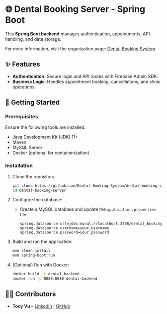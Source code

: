 # 🌐 Dental Booking Server - Spring Boot

This **Spring Boot backend** manages authentication, appointments, API handling, and data storage.

For more information, visit the organization page: [Dental Booking System](https://github.com/Dental-Booking-System).

## ✨ Features

- **Authentication**: Secure login and API routes with Firebase Admin SDK.
- **Business Logic**: Handles appointment booking, cancellations, and clinic operations.

## 🚀 Getting Started

### Prerequisites

Ensure the following tools are installed:

- Java Development Kit (JDK) 11+
- Maven  
- MySQL Server  
- Docker (optional for containerization)

### Installation

1. Clone the repository:
   ```bash
   git clone https://github.com/Dental-Booking-System/dental-booking-server.git
   cd dental-booking-server
   ```

2. Configure the database:
   - Create a MySQL database and update the `application.properties` file:
     ```properties
     spring.datasource.url=jdbc:mysql://localhost:3306/dental_booking
     spring.datasource.username=your_username
     spring.datasource.password=your_password
     ```

3. Build and run the application:
   ```bash
   mvn clean install
   mvn spring-boot:run
   ```

4. (Optional) Run with Docker:
   ```bash
   docker build -t dental-backend .
   docker run -p 8080:8080 dental-backend
   ```

## 🧑‍💻 Contributors

- **Tony Vu** – [LinkedIn](https://linkedin.com/in/duyquocvu) | [GitHub](https://github.com/quocduyvu6262)

